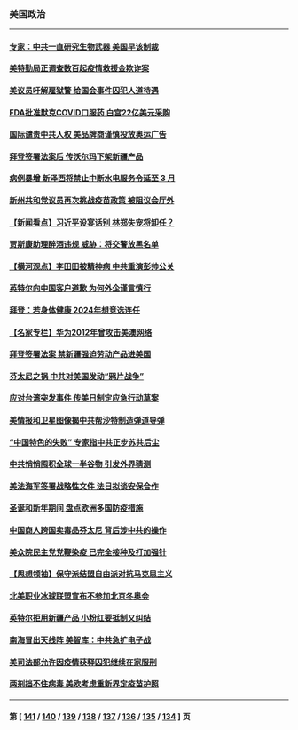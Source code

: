 ### 美国政治
---
#### [专家：中共一直研究生物武器 美国早该制裁](../../pages/ncid1078159/n13458613.md) 
#### [美特勤局正调查数百起疫情救援金欺诈案](../../pages/ncid1078159/n13458582.md) 
#### [美议员吁解雇狱警 给国会事件囚犯人道待遇](../../pages/ncid1078159/n13458626.md) 
#### [FDA批准默克COVID口服药 白宫22亿美元采购](../../pages/ncid1078159/n13458568.md) 
#### [国际谴责中共人权 美品牌商谨慎投放奥运广告](../../pages/ncid1078159/n13458493.md) 
#### [拜登签署法案后 传沃尔玛下架新疆产品](../../pages/ncid1078159/n13458177.md) 
#### [病例暴增 新泽西将禁止中断水电服务令延至 3 月](../../pages/ncid1078159/n13458232.md) 
#### [新州共和党议员再次挑战疫苗政策 被阻议会厅外](../../pages/ncid1078159/n13458213.md) 
#### [【新闻看点】习近平设宴话别 林郑失宠将卸任？](../../pages/ncid1078159/n13456128.md) 
#### [贾斯康助理醉酒违规 威胁：将交警放黑名单](../../pages/ncid1078159/n13456600.md) 
#### [【横河观点】李田田被精神病 中共重演彭帅公关](../../pages/ncid1078159/n13456276.md) 
#### [英特尔向中国客户道歉 为何外企谨言慎行](../../pages/ncid1078159/n13456180.md) 
#### [拜登：若身体健康 2024年想竞选连任](../../pages/ncid1078159/n13456335.md) 
#### [【名家专栏】华为2012年曾攻击美澳网络](../../pages/ncid1078159/n13455456.md) 
#### [拜登签署法案 禁新疆强迫劳动产品进美国](../../pages/ncid1078159/n13456047.md) 
#### [芬太尼之祸 中共对美国发动“鸦片战争”](../../pages/ncid1078159/n13456009.md) 
#### [应对台湾突发事件 传美日制定应急行动草案](../../pages/ncid1078159/n13455894.md) 
#### [美情报和卫星图像揭中共帮沙特制造弹道导弹](../../pages/ncid1078159/n13455774.md) 
#### [“中国特色的失败” 专家指中共正步苏共后尘](../../pages/ncid1078159/n13455905.md) 
#### [中共悄悄囤积全球一半谷物 引发外界猜测](../../pages/ncid1078159/n13455789.md) 
#### [美法海军签署战略性文件 法日拟谈安保合作](../../pages/ncid1078159/n13455808.md) 
#### [圣诞和新年期间 盘点欧洲多国防疫措施](../../pages/ncid1078159/n13455529.md) 
#### [中国商人跨国卖毒品芬太尼 背后涉中共的操作](../../pages/ncid1078159/n13451865.md) 
#### [美众院民主党党鞭染疫 已完全接种及打加强针](../../pages/ncid1078159/n13454285.md) 
#### [【思想领袖】保守派结盟自由派对抗马克思主义](../../pages/ncid1078159/n13420133.md) 
#### [北美职业冰球联盟宣布不参加北京冬奥会](../../pages/ncid1078159/n13453782.md) 
#### [英特尔拒用新疆产品 小粉红要抵制又纠结](../../pages/ncid1078159/n13453654.md) 
#### [南海冒出天线阵 美智库：中共急扩电子战](../../pages/ncid1078159/n13453583.md) 
#### [美司法部允许因疫情获释囚犯继续在家服刑](../../pages/ncid1078159/n13451697.md) 
#### [两剂挡不住病毒 美欧考虑重新界定疫苗护照](../../pages/ncid1078159/n13453426.md) 

---
#### 第 [ [141](./141.md) / [140](./140.md) / [139](./139.md) / [138](./138.md) / [137](./137.md) / [136](./136.md) / [135](./135.md) / [134](./134.md) ] 页
